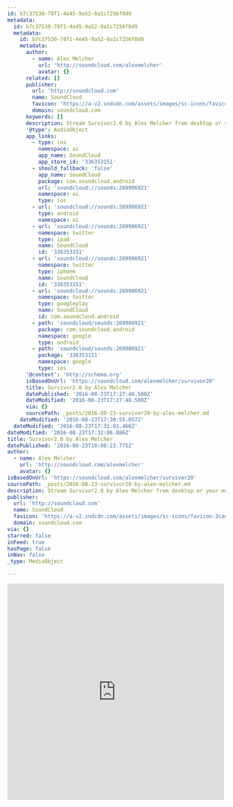 ```yaml
---
id: b7c37530-78f1-4e45-9a52-8a1c7256f8d9
metadata:
  id: b7c37530-78f1-4e45-9a52-8a1c7256f8d9
  metadata:
    id: b7c37530-78f1-4e45-9a52-8a1c7256f8d9
    metadata:
      author:
        - name: Alex Melcher
          url: 'http://soundcloud.com/alexmelcher'
          avatar: {}
      related: []
      publisher:
        url: 'http://soundcloud.com'
        name: SoundCloud
        favicon: 'https://a-v2.sndcdn.com/assets/images/sc-icons/favicon-2cadd14b.ico'
        domain: soundcloud.com
      keywords: []
      description: Stream Survivor2.0 by Alex Melcher from desktop or your mobile device
      '@type': AudioObject
      app_links:
        - type: ios
          namespace: ai
          app_name: SoundCloud
          app_store_id: '336353151'
        - should_fallback: 'false'
          app_name: SoundCloud
          package: com.soundcloud.android
          url: 'soundcloud://sounds:269986921'
          namespace: ai
          type: ios
        - url: 'soundcloud://sounds:269986921'
          type: android
          namespace: ai
        - url: 'soundcloud://sounds:269986921'
          namespace: twitter
          type: ipad
          name: SoundCloud
          id: '336353151'
        - url: 'soundcloud://sounds:269986921'
          namespace: twitter
          type: iphone
          name: SoundCloud
          id: '336353151'
        - url: 'soundcloud://sounds:269986921'
          namespace: twitter
          type: googleplay
          name: SoundCloud
          id: com.soundcloud.android
        - path: 'soundcloud/sounds:269986921'
          package: com.soundcloud.android
          namespace: google
          type: android
        - path: 'soundcloud/sounds:269986921'
          package: '336353151'
          namespace: google
          type: ios
      '@context': 'http://schema.org'
      isBasedOnUrl: 'https://soundcloud.com/alexmelcher/survivor20'
      title: Survivor2.0 by Alex Melcher
      datePublished: '2016-08-23T17:27:48.500Z'
      dateModified: '2016-08-23T17:27:48.500Z'
      via: {}
      sourcePath: _posts/2016-08-23-survivor20-by-alex-melcher.md
    dateModified: '2016-08-23T17:30:55.057Z'
  dateModified: '2016-08-23T17:31:03.466Z'
dateModified: '2016-08-23T17:32:06.086Z'
title: Survivor2.0 by Alex Melcher
datePublished: '2016-08-23T18:00:23.775Z'
author:
  - name: Alex Melcher
    url: 'http://soundcloud.com/alexmelcher'
    avatar: {}
isBasedOnUrl: 'https://soundcloud.com/alexmelcher/survivor20'
sourcePath: _posts/2016-08-23-survivor20-by-alex-melcher.md
description: Stream Survivor2.0 by Alex Melcher from desktop or your mobile device
publisher:
  url: 'http://soundcloud.com'
  name: SoundCloud
  favicon: 'https://a-v2.sndcdn.com/assets/images/sc-icons/favicon-2cadd14b.ico'
  domain: soundcloud.com
via: {}
starred: false
inFeed: true
hasPage: false
inNav: false
_type: MediaObject

---
```

<iframe src="https://cdn.embedly.com/widgets/media.html?src=https%3A%2F%2Fw.soundcloud.com%2Fplayer%2F%3Fvisual%3Dtrue%26url%3Dhttp%253A%252F%252Fapi.soundcloud.com%252Ftracks%252F269986921%26show_artwork%3Dtrue&amp;url=https%3A%2F%2Fsoundcloud.com%2Falexmelcher%2Fsurvivor20&amp;image=http%3A%2F%2Fi1.sndcdn.com%2Fartworks-000168235874-if8sxe-t500x500.jpg&amp;key=b7d04c9b404c499eba89ee7072e1c4f7&amp;type=text%2Fhtml&amp;schema=soundcloud" width="500" height="500" scrolling="no" frameborder="0" allowfullscreen="" style=""></iframe>